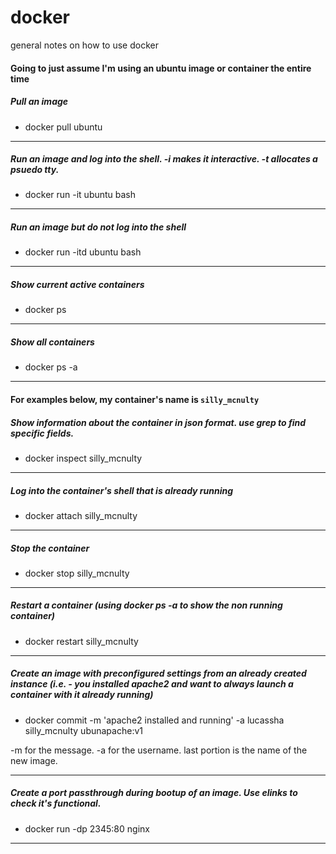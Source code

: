# docker
general notes on how to use docker

#### Going to just assume I'm using an ubuntu image or container the entire time

##### Pull an image

* docker pull ubuntu

<hr>

##### Run an image and log into the shell. -i makes it interactive. -t allocates a psuedo tty.

* docker run -it ubuntu bash

<hr>

##### Run an image but do not log into the shell

* docker run -itd ubuntu bash

<hr>

##### Show current active containers

* docker ps

<hr>

##### Show all containers

* docker ps -a

<hr>

#### For examples below, my container's name is `silly_mcnulty`

##### Show information about the container in json format. use grep to find specific fields. 

* docker inspect silly_mcnulty

<hr>

##### Log into the container's shell that is already running

* docker attach silly_mcnulty

<hr>

##### Stop the container 

* docker stop silly_mcnulty

<hr>

##### Restart a container (using docker ps -a to show the non running container)

* docker restart silly_mcnulty

<hr>

##### Create an image with preconfigured settings from an already created instance (i.e. - you installed apache2 and want to always launch a container with it already running)

* docker commit -m 'apache2 installed and running' -a lucassha silly_mcnulty ubunapache:v1

-m for the message. -a for the username. last portion is the name of the new image.

<hr>

##### Create a port passthrough during bootup of an image. Use elinks to check it's functional.

* docker run -dp 2345:80 nginx

<hr>





